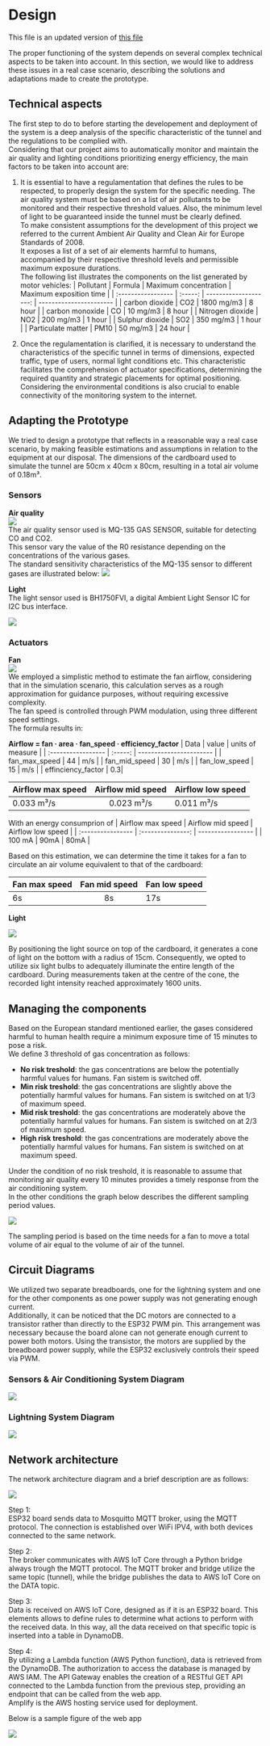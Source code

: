 # Design

This file is an updated version of [this file](/docs/second_delivery/Design.md)

The proper functioning of the system depends on several complex technical aspects to be taken into account. In this section, we would like to address these issues in a real case scenario, describing the solutions and adaptations made to create the prototype.

## Technical aspects

The first step to do to before starting the developement and deployment of the system is a deep analysis of the specific characteristic of the tunnel and the regulations to be complied with.  
Considering that our project aims to automatically monitor and maintain the air quality and lighting conditions prioritizing energy efficiency, the main factors to be taken into account are:

1. It is essential to have a regulamentation that defines the rules to be respected, to properly design the system for the specific needing. The air quality system must be based on a list of air pollutants to be monitored and their respective threshold values. Also, the minimum level of light to be guaranteed inside the tunnel must be clearly defined.  
    To make consistent assumptions for the development of this project we referred to the current Ambient Air Quality and Clean Air for Europe Standards of 2008.  
    It exposes a list of a set of air elements harmful to humans, accompanied by their respective threshold levels and permissible maximum exposure durations.  
    The following list illustrates the components on the list generated by motor vehicles:
   | Pollutant | Formula | Maximum concentration | Maximum exposition time |
   | :----------------- | :-----: | --------------------: | ----------------------- |
   | carbon dioxide | CO2 | 1800 mg/m3 | 8 hour |
   | carbon monoxide | CO | 10 mg/m3 | 8 hour |
   | Nitrogen dioxide | NO2 | 200 mg/m3 | 1 hour |
   | Sulphur dioxide | SO2 | 350 mg/m3 | 1 hour |
   | Particulate matter | PM10 | 50 mg/m3 | 24 hour |

2. Once the regulamentation is clarified, it is necessary to understand the characteristics of the specific tunnel in terms of dimensions, expected traffic, type of users, normal light conditions etc.
   This characteristic facilitates the comprehension of actuator specifications, determining the required quantity and strategic placements for optimal positioning.  
   Considering the environmental conditions is also crucial to enable connectivity of the monitoring system to the internet.

## Adapting the Prototype

We tried to design a prototype that reflects in a reasonable way a real case scenario, by making feasible estimations and assumptions in relation to the equipment at our disposal.
The dimensions of the cardboard used to simulate the tunnel are 50cm x 40cm x 80cm, resulting in a total air volume of 0.18m³.

### Sensors

**Air quality**  
![](/docs/src/images/sensors_and_actuators/air_quality_sensor.jpg)  
The air quality sensor used is MQ-135 GAS SENSOR, suitable for detecting CO and CO2.  
This sensor vary the value of the R0 resistance depending on the concentrations of the various gases.  
The standard sensitivity characteristics of the MQ-135 sensor to different gases are illustrated below:
![](/docs/src/images/sensors_and_actuators/air_quality_sensor_graph.JPG)

**Light**  
The light sensor used is BH1750FVI, a digital Ambient Light Sensor IC for I2C bus interface.

![](/docs/src/images/sensors_and_actuators/light_sensor.jpg)

### Actuators

**Fan**  
![](/docs/src/images/sensors_and_actuators/fan.JPG)  
We employed a simplistic method to estimate the fan airflow, considering that in the simulation scenario, this calculation serves as a rough approximation for guidance purposes, without requiring excessive complexity.  
The fan speed is controlled through PWM modulation, using three different speed settings.  
The formula results in:

**Airflow = fan · area · fan_speed · efficiency_factor**
| Data | value | units of measure |
| :----------------- | :-----: | ----------------------- |
| fan_max_speed | 44 | m/s |
| fan_mid_speed | 30 | m/s |
| fan_low_speed | 15 | m/s |
| effinciency_factor | 0.3|

| Airflow max speed | Airflow mid speed | Airflow low speed |
| :---------------- | :---------------: | ----------------- |
| 0.033 m³/s        |    0.023 m³/s     | 0.011 m³/s        |

With an energy consumprion of
| Airflow max speed | Airflow mid speed | Airflow low speed |
| :---------------- | :---------------: | ----------------- |
| 100 mA | 90mA | 80mA |

Based on this estimation, we can determine the time it takes for a fan to circulate an air volume equivalent to that of the cardboard:

| Fan max speed | Fan mid speed | Fan low speed |
| :------------ | :-----------: | ------------- |
| 6s            |      8s       | 17s           |

**Light**

![](/docs/src/images/sensors_and_actuators/light.jpg)

By positioning the light source on top of the cardboard, it generates a cone of light on the bottom with a radius of 15cm. Consequently, we opted to utilize six light bulbs to adequately illuminate the entire length of the cardboard. During measurements taken at the centre of the cone, the recorded light intensity reached approximately 1600 units.

## Managing the components

Based on the European standard mentioned earlier, the gases considered harmful to human health require a minimum exposure time of 15 minutes to pose a risk.  
We define 3 threshold of gas concentration as follows:

- **No risk treshold**: the gas concentrations are below the potentially harmful values for humans. Fan sistem is switched off.
- **Min risk treshold**: the gas concentrations are slightly above the potentially harmful values for humans. Fan sistem is switched on at 1/3 of maximum speed.
- **Mid risk treshold**: the gas concentrations are moderately above the potentially harmful values for humans. Fan sistem is switched on at 2/3 of maximum speed.
- **High risk treshold**: the gas concentrations are moderately above the potentially harmful values for humans. Fan sistem is switched on at maximum speed.

Under the condition of no risk treshold, it is reasonable to assume that monitoring air quality every 10 minutes provides a timely response from the air conditioning system.  
In the other conditions the graph below describes the different sampling period values.

![](/docs/src/images/schemas/tresholds.JPG)

The sampling period is based on the time needs for a fan to move a total volume of air equal to the volume of air of the tunnel.

## Circuit Diagrams

We utilized two separate breadboards, one for the lightning system and one for the other components as one power supply was not generating enough current.  
Additionally, it can be noticed that the DC motors are connected to a transistor rather than directly to the ESP32 PWM pin. This arrangement was necessary because the board alone can not generate enough current to power both motors. Using the transistor, the motors are supplied by the breadboard power supply, while the ESP32 exclusively controls their speed via PWM.

### Sensors & Air Conditioning System Diagram

![](/docs/src/images/electric_schemas/sensors_electric_schema.png)

### Lightning System Diagram

![](/docs/src/images/electric_schemas/lights_electric_schema.png)

## Network architecture

The network architecture diagram and a brief description are as follows:

![](/docs/src/images/schemas/network_architecture.jpg)

Step 1:  
ESP32 board sends data to Mosquitto MQTT broker, using the MQTT protocol. The connection is established over WiFi IPV4, with both devices connected to the same network.

Step 2:  
The broker communicates with AWS IoT Core through a Python bridge always trough the MQTT protocol. The MQTT broker and bridge utilize the same topic (tunnel), while the bridge publishes the data to AWS IoT Core on the DATA topic.

Step 3:  
Data is received on AWS IoT Core, designed as if it is an ESP32 board. This elements allows to define rules to determine what actions to perform with the received data. In this way, all the data received on that specific topic is inserted into a table in DynamoDB.

Step 4:  
By utilizing a Lambda function (AWS Python function), data is retrieved from the DynamoDB. The authorization to access the database is managed by AWS IAM. The API Gateway enables the creation of a RESTful GET API connected to the Lambda function from the previous step, providing an endpoint that can be called from the web app.  
Amplify is the AWS hosting service used for deployment.

Below is a sample figure of the web app

![](/docs/src/images/web_app/index.png)
